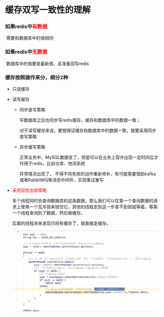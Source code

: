 # 缓存双写一致性的理解

### 如果redis中<font color = 'red'>有数据</font>

​	需要和数据库中的值相同

### 如果redis中<font color = 'red'>无数据</font>

​	数据库中的值要是最新值，且准备回写redis

### 缓存按照操作来分，细分2种

- 只读缓存

- 读写缓存

  - 同步直写策略

    写数据库之后也同步写redis缓存，缓存和数据库中的数据一致；

    对于读写缓存来说，要想保证缓存和数据库中的数据一致，就要采用同步直写策略

  - 异步缓写策略

    正常业务中，MySQL数据变了，但是可以在业务上容许出现一定时间后才作用于redis，比如仓库、物流系统

    异常情况出现了， 不得不将失败的动作重新修补，有可能需要借助kafka或者RabbitMQ等消息中间件，实现重试重写

    

- <font color = red>采用双检加锁策略</font>

  多个线程同时去查询数据库的这条数据，那么我们可以在第一个查询数据的请求上使用一个互斥锁来锁住它。其他的线程走到这一步拿不到锁就等着，等第一个线程查询到了数据，然后做缓存。

  后面的线程进来发现已经有缓存了，就直接走缓存。

  ![](images/2.双检策略.jpg)



